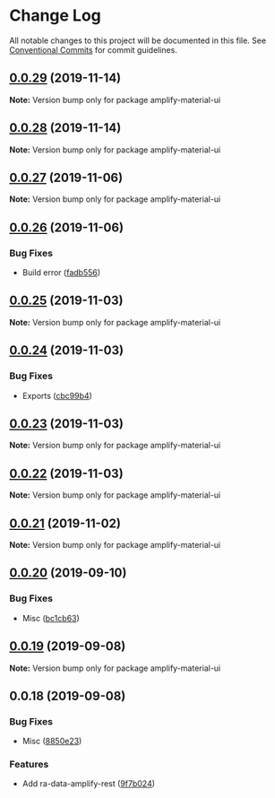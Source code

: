 # Change Log

All notable changes to this project will be documented in this file.
See [Conventional Commits](https://conventionalcommits.org) for commit guidelines.

## [0.0.29](https://github.com/hupe1980/mplify-material-ui/compare/amplify-material-ui@0.0.28...amplify-material-ui@0.0.29) (2019-11-14)

**Note:** Version bump only for package amplify-material-ui





## [0.0.28](https://github.com/hupe1980/mplify-material-ui/compare/amplify-material-ui@0.0.27...amplify-material-ui@0.0.28) (2019-11-14)

**Note:** Version bump only for package amplify-material-ui





## [0.0.27](https://github.com/hupe1980/mplify-material-ui/compare/amplify-material-ui@0.0.26...amplify-material-ui@0.0.27) (2019-11-06)

**Note:** Version bump only for package amplify-material-ui





## [0.0.26](https://github.com/hupe1980/mplify-material-ui/compare/amplify-material-ui@0.0.25...amplify-material-ui@0.0.26) (2019-11-06)


### Bug Fixes

* Build error ([fadb556](https://github.com/hupe1980/mplify-material-ui/commit/fadb556ac46e21823273cb8373f64b0b4da6f432))





## [0.0.25](https://github.com/hupe1980/mplify-material-ui/compare/amplify-material-ui@0.0.24...amplify-material-ui@0.0.25) (2019-11-03)

**Note:** Version bump only for package amplify-material-ui





## [0.0.24](https://github.com/hupe1980/mplify-material-ui/compare/amplify-material-ui@0.0.23...amplify-material-ui@0.0.24) (2019-11-03)


### Bug Fixes

* Exports ([cbc99b4](https://github.com/hupe1980/mplify-material-ui/commit/cbc99b4d01cfecbb0687636bc1e3fee3c7f98ae5))





## [0.0.23](https://github.com/hupe1980/mplify-material-ui/compare/amplify-material-ui@0.0.22...amplify-material-ui@0.0.23) (2019-11-03)

**Note:** Version bump only for package amplify-material-ui





## [0.0.22](https://github.com/hupe1980/mplify-material-ui/compare/amplify-material-ui@0.0.21...amplify-material-ui@0.0.22) (2019-11-03)

**Note:** Version bump only for package amplify-material-ui





## [0.0.21](https://github.com/hupe1980/mplify-material-ui/compare/amplify-material-ui@0.0.20...amplify-material-ui@0.0.21) (2019-11-02)

**Note:** Version bump only for package amplify-material-ui





## [0.0.20](https://github.com/hupe1980/mplify-material-ui/compare/amplify-material-ui@0.0.19...amplify-material-ui@0.0.20) (2019-09-10)


### Bug Fixes

* Misc ([bc1cb63](https://github.com/hupe1980/mplify-material-ui/commit/bc1cb63))





## [0.0.19](https://github.com/hupe1980/mplify-material-ui/compare/amplify-material-ui@0.0.18...amplify-material-ui@0.0.19) (2019-09-08)

**Note:** Version bump only for package amplify-material-ui





## 0.0.18 (2019-09-08)


### Bug Fixes

* Misc ([8850e23](https://github.com/hupe1980/amplify-material-ui/commit/8850e23))


### Features

* Add ra-data-amplify-rest ([9f7b024](https://github.com/hupe1980/amplify-material-ui/commit/9f7b024))
